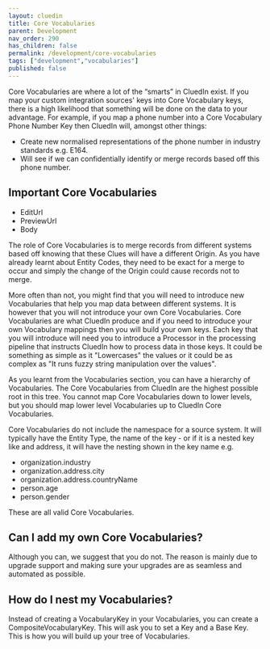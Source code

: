 ```yaml
---
layout: cluedin
title: Core Vocabularies
parent: Development
nav_order: 290
has_children: false
permalink: /development/core-vocabularies
tags: ["development","vocabularies"]
published: false
---
```


Core Vocabularies are where a lot of the “smarts” in CluedIn exist. If you map your custom integration sources' keys into Core Vocabulary keys, there is a high likelihood that something will be done on the data to your advantage. For example, if you map a phone number into a Core Vocabulary Phone Number Key then CluedIn will, amongst other things: 

- Create new normalised representations of the phone number in industry standards e.g. E164. 
- Will see if we can confidentially identify or merge records based off this phone number.

## Important Core Vocabularies

 - EditUrl
 - PreviewUrl
 - Body

The role of Core Vocabularies is to merge records from different systems based off knowing that these Clues will have a different Origin. As you have already learnt about Entity Codes, they need to be exact for a merge to occur and simply the change of the Origin could cause records not to merge. 

More often than not, you might find that you will need to introduce new Vocabularies that help you map data between different systems. It is however that you will not introduce your own Core Vocabularies. Core Vocabularies are what CluedIn produce and if you need to introduce your own Vocabulary mappings then you will build your own keys. Each key that you will introduce will need you to introduce a Processor in the processing pipeline that instructs CluedIn how to process data in those keys. It could be something as simple as it "Lowercases" the values or it could be as complex as "It runs fuzzy string manipulation over the values".

As you learnt from the Vocabularies section, you can have a hierarchy of Vocabularies. The Core Vocabularies from CluedIn are the highest possible root in this tree. You cannot map Core Vocabularies down to lower levels, but you should map lower level Vocabularies up to CluedIn Core Vocabularies. 

Core Vocabularies do not include the namespace for a source system. It will typically have the Entity Type, the name of the key - or if it is a nested key like and address, it will have the nesting shown in the key name e.g. 

 - organization.industry
 - organization.address.city
 - organization.address.countryName
 - person.age
 - person.gender

These are all valid Core Vocabularies. 

## Can I add my own Core Vocabularies?

Although you can, we suggest that you do not. The reason is mainly due to upgrade support and making sure your upgrades are as seamless and automated as possible. 

## How do I nest my Vocabularies?

Instead of creating a VocabularyKey in your Vocabularies, you can create a CompositeVocabularyKey. This will ask you to set a Key and a Base Key. This is how you will build up your tree of Vocabularies. 